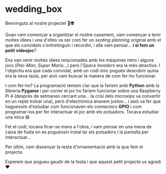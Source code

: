 # wedding_box
Benvinguts al nostre projecte! 🚀👽

Quan vam començar a organitzar el nostre casament, vam començar a tenir moltes idees i una d'elles va ser com fer un *seating planning* original amb el que els convidats s'entretinguin i recordin, i allà vam pensar... **i si fem un petit videojoc**?

Ens van venir moltes idees relacionades amb les màquines retro i alguns jocs (*Pac-Man, Super Mario...*) però l'*Space Invaders* era la més atractiva. I l'objectiu era que cada convidat, amb un codi únic pogués descobrir quina era la seva taula, per això vam buscar la manera de com fer-ho funcionar.

I com fer-ho? La programació teniem clar que la fariem amb **Python** amb la llibreria **Pygame** i per correr el joc ho fariem funcionar sobre una Raspberry Pi 4 (després de setmanes cercant una... la crisi dels microxips va convertir en un repte trobar una), però d'electrònica anavem justos... i això va fer que haguessim d'estudiar com funcionaven els connectors **GPIO** i com programar-los per fer interactuar el joc amb els polsadors. Tocava estudiar una mica 😅



Fet el codi, tocava ficar-se mans a l'obra, i vam pensar en una mena de caixa de fusta on es poguéssin instal·lar els polsadors i la pantalla per interactuar...



Per últim, vam dissenyar la resta d'ornamentació amb la que fem el projecte.



Esperem que pogueu gaudir de la festa i que aquest petit projecte us agradi ❤️
